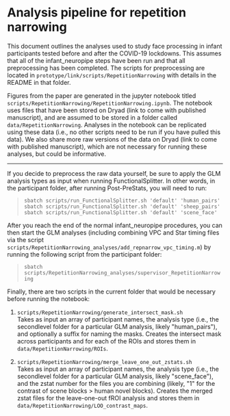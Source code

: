 # Analysis pipeline for repetition narrowing

This document outlines the analyses used to study face processing in infant participants tested before and after the COVID-19 lockdowns. This assumes that all of the infant_neuropipe steps have been run and that all preprocessing has been completed. The scripts for preprocessing are located in `prototype/link/scripts/RepetitionNarrowing` with details in the README in that folder. 

Figures from the paper are generated in the jupyter notebook titled `scripts/RepetitionNarrowing/RepetitionNarrowing.ipynb`. The notebook uses files that have been stored on Dryad (link to come with published manuscript), and are assumed to be stored in a folder called `data/RepetitionNarrowing`. Analyses in the notebook can be replicated using these data (i.e., no other scripts need to be run if you have pulled this data). We also share more raw versions of the data on Dryad (link to come with published manuscript), which are not necessary for running these analyses, but could be informative. 
________________________________

If you decide to preprocess the raw data yourself, be sure to apply the GLM analysis types as input when running FunctionalSplitter. In other words, in the participant folder, after running Post-PreStats, you will need to run:                   
> `sbatch scripts/run_FunctionalSplitter.sh 'default' 'human_pairs'`            
> `sbatch scripts/run_FunctionalSplitter.sh 'default' 'sheep_pairs'`          
> `sbatch scripts/run_FunctionalSplitter.sh 'default' 'scene_face'`             

After you reach the end of the normal infant\_neuropipe procedures, you can then start the GLM analyses (including combining VPC and Star timing files via the script `scripts/RepetitionNarrowing_analyses/add_repnarrow_vpc_timing.m`) by running the following script from the participant folder:           
> `sbatch scripts/RepetitionNarrowing_analyses/supervisor_RepetitionNarrowing`

Finally, there are two scripts in the current folder that would be necessary before running the notebook:

1. `scripts/RepetitionNarrowing/generate_intersect_mask.sh`           
Takes as input an array of participant names, the analysis type (i.e., the secondlevel folder for a particular GLM analysis, likely "human\_pairs"), and optionally a suffix for naming the masks. Creates the intersect mask across participants and for each of the ROIs and stores them in `data/RepetitionNarrowing/ROIs`.

2. `scripts/RepetitionNarrowing/merge_leave_one_out_zstats.sh`             
Takes as input an array of participant names, the analysis type (i.e., the secondlevel folder for a particular GLM analysis, likely "scene\_face"), and the zstat number for the files you are combining (likely, "1" for the contrast of scene blocks > human novel blocks). Creates the merged zstat files for the leave-one-out fROI analysis and stores them in `data/RepetitionNarrowing/LOO_contrast_maps`.
